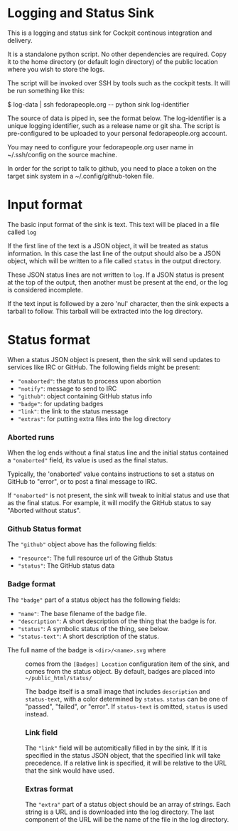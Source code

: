 # Logging and Status Sink

This is a logging and status sink for Cockpit continous integration and delivery.

It is a standalone python script. No other dependencies are required. Copy it
to the home directory (or default login directory) of the public location where
you wish to store the logs.

The script will be invoked over SSH by tools such as the cockpit tests. It will
be run something like this:

$ log-data | ssh fedorapeople.org -- python sink log-identifier

The source of data is piped in, see the format below. The log-identifier is
a unique logging identifier, such as a release name or git sha. The script
is pre-configured to be uploaded to your personal fedorapeople.org account.

You may need to configure your fedorapeople.org user name in ~/.ssh/config
on the source machine.

In order for the script to talk to github, you need to place a token on
the target sink system in a ~/.config/github-token file.

# Input format

The basic input format of the sink is text. This text will be placed in a
file called `log`

If the first line of the text is a JSON object, it will be treated as status
information. In this case the last line of the output should also be a JSON object,
which will be written to a file called `status` in the output directory.

These JSON status lines are not written to `log`. If a JSON status is present
at the top of the output, then another must be present at the end, or the
log is considered incomplete.

If the text input is followed by a zero 'nul' character, then the sink expects
a tarball to follow. This tarball will be extracted into the log directory.

# Status format

When a status JSON object is present, then the sink will send updates to
services like IRC or GitHub. The following fields might be present:

 * `"onaborted"`: the status to process upon abortion
 * `"notify"`: message to send to IRC
 * `"github"`: object containing GitHub status info
 * `"badge"`: for updating badges
 * `"link"`: the link to the status message
 * `"extras"`: for putting extra files into the log directory

### Aborted runs

When the log ends without a final status line and the initial status
contained a `"onaborted"` field, its value is used as the final
status.

Typically, the 'onaborted' value contains instructions to set a status
on GitHub to "error", or to post a final message to IRC.

If `"onaborted"` is not present, the sink will tweak to initial status
and use that as the final status.  For example, it will modify the
GitHub status to say "Aborted without status".

### Github Status format

The `"github"` object above has the following fields:

 * `"resource"`: The full resource url of the Github Status
 * `"status"`: The GitHub status data

### Badge format

The `"badge"` part of a status object has the following fields:

 * `"name"`: The base filename of the badge file.
 * `"description"`: A short description of the thing that the badge is for.
 * `"status"`: A symbolic status of the thing, see below.
 * `"status-text"`: A short description of the status.

The full name of the badge is `<dir>/<name>.svg` where <dir> comes
from the `[Badges] Location` configuration item of the sink, and
<name> comes from the status object.  By default, badges are placed
into `~/public_html/status/`

The badge itself is a small image that includes `description` and
`status-text`, with a color determined by `status`.  `status` can be
one of "passed", "failed", or "error".  If `status-text` is omitted,
`status` is used instead.

### Link field

The `"link"` field will be automitically filled in by the sink. If it
is specified in the status JSON object, that the specified link will
take precedence. If a relative link is specified, it will be relative
to the URL that the sink would have used.

### Extras format

The `"extra"` part of a status object should be an array of strings.
Each string is a URL and is downloaded into the log directory.  The
last component of the URL will be the name of the file in the log
directory.
